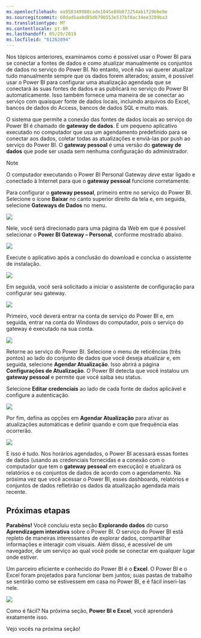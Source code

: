 ```yaml
---
ms.openlocfilehash: ea958349988cade1045e80b073254ab1f29bbe9e
ms.sourcegitcommit: 60dad5aa0d85db790553e537bf8ac34ee3289ba3
ms.translationtype: MT
ms.contentlocale: pt-BR
ms.lasthandoff: 05/29/2019
ms.locfileid: "61262894"
---
```

Nos tópicos anteriores, examinamos como é possível usar o Power BI para se conectar a fontes de dados e como atualizar manualmente os conjuntos de dados no serviço do Power BI. No entanto, você não vai querer atualizar tudo manualmente sempre que os dados forem alterados; assim, é possível usar o Power BI para configurar uma atualização agendada que se conectará às suas fontes de dados e as publicará no serviço do Power BI automaticamente. Isso também fornece uma maneira de se conectar ao serviço com quaisquer fonte de dados locais, incluindo arquivos do Excel, bancos de dados do Access, bancos de dados SQL e muito mais.

O sistema que permite a conexão das fontes de dados locais ao serviço do Power BI é chamado de **gateway de dados**. É um pequeno aplicativo executado no computador que usa um agendamento predefinido para se conectar aos dados, coletar todas as atualizações e enviá-las por push ao serviço do Power BI. O **gateway pessoal** é uma versão do **gateway de dados** que pode ser usada sem nenhuma configuração do administrador.

>[!NOTE]
>O computador executando o Power BI Personal Gateway *deve* estar ligado e conectado à Internet para que o **gateway pessoal** funcione corretamente.
> 

Para configurar o **gateway pessoal**, primeiro entre no serviço do Power BI. Selecione o ícone **Baixar** no canto superior direito da tela e, em seguida, selecione **Gateways de Dados** no menu.

![](media/4-6-install-configure-personal-gateway/4-6_1b.png)

Nele, você será direcionado para uma página da Web em que é possível selecionar o **Power BI Gateway – Personal**, conforme mostrado abaixo.

![](media/4-6-install-configure-personal-gateway/4-6_2b.png)

Execute o aplicativo após a conclusão do download e conclua o assistente de instalação.

![](media/4-6-install-configure-personal-gateway/4-6_3a.png)

Em seguida, você será solicitado a iniciar o assistente de configuração para configurar seu gateway.

![](media/4-6-install-configure-personal-gateway/4-6_3b.png)

Primeiro, você deverá entrar na conta de serviço do Power BI e, em seguida, entrar na conta do Windows do computador, pois o serviço do gateway é executado na sua conta.

![](media/4-6-install-configure-personal-gateway/4-6_3c.png)

Retorne ao serviço do Power BI. Selecione o menu de reticências (três pontos) ao lado do conjunto de dados que você deseja atualizar e, em seguida, selecione **Agendar Atualização**. Isso abrirá a página **Configurações de Atualização**. O Power BI detecta que você instalou um **gateway pessoal** e permite que você saiba seu status.

Selecione **Editar credenciais** ao lado de cada fonte de dados aplicável e configure a autenticação.

![](media/4-6-install-configure-personal-gateway/4-6_6.png)

Por fim, defina as opções em **Agendar Atualização** para ativar as atualizações automáticas e definir quando e com que frequência elas ocorrerão.

![](media/4-6-install-configure-personal-gateway/4-6_7.png)

E isso é tudo. Nos horários agendados, o Power BI acessará essas fontes de dados (usando as credenciais fornecidas e a conexão com o computador que tem o **gateway pessoal** em execução) e atualizará os relatórios e os conjuntos de dados de acordo com o agendamento. Na próxima vez que você acessar o Power BI, esses dashboards, relatórios e conjuntos de dados refletirão os dados da atualização agendada mais recente.

## <a name="next-steps"></a>Próximas etapas
**Parabéns!** Você concluiu esta seção **Explorando dados** do curso **Aprendizagem interativa** sobre o Power BI. O serviço do Power BI está repleto de maneiras interessantes de explorar dados, compartilhar informações e interagir com visuais. Além disso, é acessível de um navegador, de um serviço ao qual você pode se conectar em qualquer lugar onde estiver.

Um parceiro eficiente e conhecido do Power BI é o **Excel**. O Power BI e o Excel foram projetados para funcionar bem juntos; suas pastas de trabalho se sentirão como se estivessem em casa no Power BI, e é fácil inseri-las nele.

![](media/4-6-install-configure-personal-gateway/5-1_1.png)

Como é fácil? Na próxima seção, **Power BI e Excel**, você aprenderá exatamente isso.

Vejo vocês na próxima seção!

